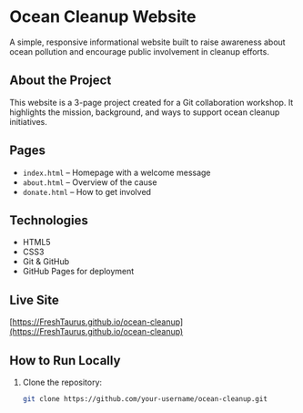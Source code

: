 # Ocean Cleanup Website 

A simple, responsive informational website built to raise awareness about ocean pollution and encourage public involvement in cleanup efforts.

##  About the Project

This website is a 3-page project created for a Git collaboration workshop. It highlights the mission, background, and ways to support ocean cleanup initiatives.

##  Pages
- `index.html` – Homepage with a welcome message
- `about.html` – Overview of the cause
- `donate.html` – How to get involved

##  Technologies
- HTML5
- CSS3
- Git & GitHub
- GitHub Pages for deployment

##  Live Site
[https://FreshTaurus.github.io/ocean-cleanup](https://FreshTaurus.github.io/ocean-cleanup)

##  How to Run Locally
1. Clone the repository:
   ```bash
   git clone https://github.com/your-username/ocean-cleanup.git
